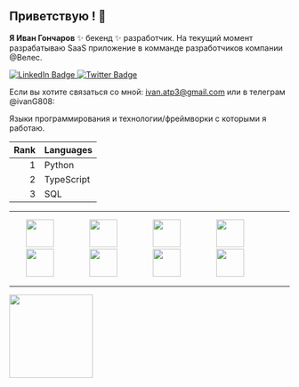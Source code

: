 ## Приветствую ! 👋


**Я Иван Гончаров**  ✨ бекенд ✨ разработчик. На текущий момент разрабатываю SaaS приложение в комманде разработчиков компании @Велес.

<div id="badges">
  <a href="https://www.linkedin.com/in/ivan-goncharov-422529243/">
    <img src="https://img.shields.io/badge/LinkedIn-blue?style=for-the-badge&logo=linkedin&logoColor=white" alt="LinkedIn Badge"/>
  </a>
  <a href="https://hh.ru/resume/eeb0fec4ff0ded24490039ed1f73365749456d">
    <img src="https://img.shields.io/badge/Twitter-blue?style=for-the-badge&logo=twitter&logoColor=white" alt="Twitter Badge"/>
  </a>
</div>

Если вы хотите связаться со мной:  ivan.atp3@gmail.com или в телеграм @ivanG808:

Языки программирования и технологии/фреймворки с которыми я работаю.

| Rank | Languages |                
|-----:|-----------|
|     1| Python    |
|     2| TypeScript|
|     3| SQL       |

---

<div>

<img height="50" width="50" hspace="30" src="https://cdn.jsdelivr.net/gh/devicons/devicon@latest/icons/python/python-original-wordmark.svg" />

<img height="50" width="50" hspace="30" src="https://cdn.jsdelivr.net/gh/devicons/devicon@latest/icons/apachekafka/apachekafka-original.svg" />

<img height="50" width="50" hspace="30" src="https://cdn.jsdelivr.net/gh/devicons/devicon@latest/icons/postgresql/postgresql-original.svg" />

<img height="50" width="50" hspace="30" src="https://cdn.jsdelivr.net/gh/devicons/devicon@latest/icons/sqlalchemy/sqlalchemy-original.svg" /> 

<img height="50" width="50" hspace="30" src="https://cdn.jsdelivr.net/gh/devicons/devicon@latest/icons/docker/docker-plain-wordmark.svg" />

<img height="50" width="50" hspace="30" src="https://cdn.jsdelivr.net/gh/devicons/devicon@latest/icons/fastapi/fastapi-original.svg" />

<img height="50" width="50" hspace="30" src="https://cdn.jsdelivr.net/gh/devicons/devicon@latest/icons/nextjs/nextjs-original.svg" />

<img height="50" width="50" hspace="30" src="https://cdn.jsdelivr.net/gh/devicons/devicon@latest/icons/apacheairflow/apacheairflow-original-wordmark.svg" />
  
</div>          

---

<img height="150" width="150" href="https://stackoverflow.com/users/17320881/ewang808" src="https://cdn.jsdelivr.net/gh/devicons/devicon@latest/icons/stackoverflow/stackoverflow-original-wordmark.svg" />
           
          
          
          
          

